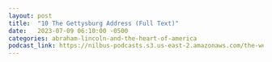 ```yaml
---
layout: post
title:  "10 The Gettysburg Address (Full Text)"
date:   2023-07-09 06:10:00 -0500
categories: abraham-lincoln-and-the-heart-of-america
podcast_link: https://nilbus-podcasts.s3.us-east-2.amazonaws.com/the-well-trained-mind/Abraham%20Lincoln%20and%20the%20Heart%20of%20America/10%20The%20Gettysburg%20Address%20(Full%20Text).mp3
---
```

